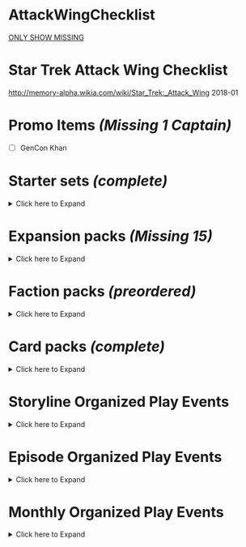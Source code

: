 # AttackWingChecklist

[ONLY SHOW MISSING](https://github.com/mirrorspock/AttackWingChecklist/blob/master/missing_only.md)


# Star Trek Attack Wing Checklist
http://memory-alpha.wikia.com/wiki/Star_Trek:_Attack_Wing
2018-01

# Promo Items *(Missing 1 Captain)*
- [ ] GenCon Khan

# Starter sets *(complete)*
<details><summary>Click here to Expand</summary>

## Starter Set *(complete)*
- [x] IKS Maht-H'a – Vor'cha-class
- [x] IRW Khazara – D'deridex-class
- [x] USS Enterprise-D – Galaxy-class

## Federation vs Klingons Starter Set *(complete)*
- [x] IKS Vorn – Klingon Bird-of-Prey
- [x] K'mpec's Attack Cruiser – Vor'cha-class
- [x] USS Enterprise-D – Galaxy-class
- [x] USS Sutherland – Nebula-class

</details>

# Expansion packs *(Missing 15)*
<details><summary>Click here to Expand</summary>

## Bajoran *(complete)*
- [x] Denorios – Lightship
- [x] Interceptor Five – Interceptor
- [x] Ratosha – Scoutship

## Borg *(complete)*
- [x] Cube 112 – Cube
- [x] Cube 384 – Cube with Sphere port
- [x] Queen Vessel Prime – Octahedron (Queen's vessel)
- [x] Scout 608 – Scout ship
- [x] Soong – Type 03
- [x] Sphere 936 – Sphere (with Cube 384)
- [x] Sphere 4270 – Sphere
- [x] Tactical Cube 138 – Tactical cube

## Dominion *(complete)*
- [x] 1st Wave Attack Fighters – Cardassian Hideki-class Attack Squadron
- [x] 2nd Division Cruiser – Dominion battle cruiser
- [x] 4th Division Battleship – Dominion battleship
- [x] 5th Wing Patrol Ship – Jem'Hadar fighter
- [x] Dreadnought – Cardassian ATR-4107
- [x] Gor Portas (β) – Breen warship
- [x] Koranak – Cardassian Keldon-class
- [x] Kraxon – Cardassian Galor-class
- [x] Reklar – Cardassian Galor-class
- [x] Robinson (β) – Jem'Hadar fighter

## Federation *(missing 3)*
- [x] Deep Space 9 – Nor-class station
- [x] Delta Flyer – Delta Flyer-type
- [x] Enterprise NX-01 – NX-class
- [x] Fighter Squadron 6 – Attack Fighter Squadron
- [x] USS Defiant – Defiant-class
- [x] USS Enterprise – Constitution-class
- [x] USS Enterprise – Constitution-class refit
- [ ] **USS Enterprise-B – Excelsior-class**
- [x] USS Enterprise-E – Sovereign-class
- [x] USS Equinox – Nova-class
- [x] USS Excelsior – Excelsior-class
- [x] USS Hathaway – Constellation-class
- [ ] **USS Montgolfier (β) – Saber-class**
- [x] USS Pegasus – Oberth-class
- [x] USS Phoenix – Nebula-class
- [x] USS Prometheus – Prometheus-class
- [x] USS Reliant – Miranda-class
- [x] USS Thunderchild – Akira-class
- [ ] **USS Valiant – Defiant-class**
- [x] USS Venture – Galaxy-class
- [x] USS Voyager – Intrepid-class

## Ferengi *(complete)*
- [x] Kreechta – D'kora-class
- [x] Quark's Treasure – Shuttle

## Independent *(missing 1)*
- [x] Alpha Hunter – Hirogen warship
- [x] Fina Prime – Vidiian warship
- [x] Gornarus – Gorn raider
- [x] Kumari – Andorian battle cruiser
- [x] Kyana Prime – Krenim timeship
- [ ] **Tholia One (β) – Tholian ship (22nd century)**
- [x] USS Dauntless – Species 116 Dauntless-class
- [x] Val Jean – Maquis raider

## Kazon *(missing 2)*
- [ ] Halik Raider – Raider
- [ ] Nistrim Raider – Raider
- [x] Ogla-Razik – Predator-class

## Klingon *(missing 4)*
- [x] Chang's Bird-of-Prey – prototype Bird-of-Prey
- [ ] **IKS Amar – K't'inga-class**
- [?] IKS Drovana – Vor'cha-class
- [x] IKS Gr'oth – D7-class
- [ ] **IKS Klothos – D7-class**
- [x] IKS Koraga – K'vort-class
- [ ] **IKS Kronos One – K't'inga-class**
- [x] IKS Negh'Var – Negh'Var-class
- [x] IKS Ning'tao – B'rel-class
- [ ] **IKS Rotarran – B'rel-class**
- [x] IKS Somraw – Raptor-class
- [x] IKS T'Ong – K't'inga-class

## Mirror Universe *(complete)*
- [x] ISS Avenger – NX-class
- [x] ISS Defiant – Defiant-class
- [x] ISS Enterprise – Constitution-class
- [x] Regent's Flagship – Negh'Var-class
- [x] USS Pasteur – Olympic-class

## Romulan *(missing 5)*
- [x] Gal Gath'thong (β) – Bird-of-Prey (23rd century)
- [ ] **IRW Algeron – D7-class**
- [ ] **IRW Devoras – D'deridex-class**
- [x] IRW Haakona – D'deridex-class
- [ ] **IRW Jazkal – Bird-of-Prey (22nd century)**
- [x] IRW Praetus – Bird-of-Prey (22nd century)
- [x] IRW Valdore – Valdore-type
- [x] IRW Vrax – Valdore-type
- [x] Prototype 01 – Drone-ship**
- [x] RIS Apnex (β) – Science vessel
- [ ] **RIS Pi – Scout ship**
- [ ] **RIS Talvath – Science vessel**
- [x] RIS Vo (β) – Scout ship
- [x] Scimitar – Reman warbird
- [x] Scorpion 4 – Scorpion-class Attack Fighter Squadron

## Species 8472 *(complete)*
- [x] Bioship Alpha – Bio-ship
- [x] Bioship Beta – Bio-ship

## Vulcan *(complete)*
- [x] D'kyr – D'kyr-type
- [x] Ni'Var – Suurok-class

## Xindi *(complete)*
- [x] Calindra – Xindi-Aquatic cruiser
- [x] Muratas – Xindi-Reptilian warship
- [x] Orassin – Xindi-Insectoid starship
- [x] Weapon Zero – Sphere weapon

</details>


# Faction packs *(preordered)*
<details><summary>Click here to Expand</summary>


## Dominion – December 2017 *(preordered)*
- [ ] 2nd Division Battleship – Dominion battleship
- [ ] 2nd Wing Patrol Ship – Jem'Hadar fighter
- [ ] 3rd Division Battle Cruiser – Dominion battle cruiser
- [ ] 6th Wing Patrol Ship – Jem'Hadar fighter

## Romulan – December 2017 *(preordered)*
- [ ] IRW Suran – Reman warbird
- [ ] Jarok's Scout Vessel – Scout ship
- [ ] Mirok's Science Vessel – Science vessel
- [ ] PWB Tomal – D'deridex-class

## Independent Ferengi – February 2018 *(preordered)*
- [ ] TBA – B'rel-class (Ferengi commandeered)
- [ ] TBA – D'kora-class
- [ ] TBA – Ferengi shuttle

## Mirror Universe Kelvin Timeline – April 2018 *(preordered)*
- [ ] TBA – Constitution class (alternate reality)
- [ ] TBA – Klingon warbird

## Independent Motley Fleet – June 2018 *(preordered)*
- [ ] TBA – Andorian battle cruiser
- [ ] TBA – Maquis raider
- [ ] TBA – Species 116 Dauntless-class
- [ ] TBA – Vidiian warship

## Star Trek: The Animated Series – July 2018 *(preordered)*
- [ ] TBA × 4

## Borg – August 2018 *(preordered)*
- [ ] TBA – Assimilated Galaxy-class
- [ ] TBA – Assimilated Intrepid-class
- [ ] TBA – Scout ship
- [ ] TBA – Sphere

</details>

# Card packs *(complete)*
<details><summary>Click here to Expand</summary>

## September 2017 – Wave 1 *(complete)*
- [x] Cardassian ATR-4107 – Dreadnought
- [x] Oberth-class – USS Grissom
- [x] Raptor-class – IKS Ves Batlh
- [x] Romulan drone ship – Prototype 02

## January 2018 – Wave 2 *(complete)*
- [x] Borg Octahedron (Borg Queen's vessel)
- [x] Goss' Marauder D'kora-class

## March 2018 – Wave 3 *(complete)*
- [x] Jem'Hadar fighter
- [x] Gorn raider

## May 2018 – Wave 4 *(preordered)*
- [?] Federation Attack Fighter Squadron
- [?] Hirogen warship

</details>

# Storyline Organized Play Events

<details><summary>Click here to Expand</summary>

# The Dominion War *(missing 5 ships, 1 resource, 2 extras)*

## October 2013 – Operation Return
- [ ] **Krayton – D'Kora-class**
- [x] Elite Attack dice/Reference cards
- [x] Deep Space 9 oversized token and cards

## November 2013 – The Battle of Chin'toka
- [ ] **IKS Ch'Tang – B'rel-class**
- [x] Command tokens and cards/Reference cards
- [x] Red Shirt Crew Upgrade promo cards

## December 2013 – The Siege of AR-558
- [ ] **PWB Aj'rmr – D'deridex-class**
- [x] Reinforcements sideboards/Reference cards
- [ ] 4 bases and 8 pegs in 4 colors

## January 2014 – The Attack On Earth
- [ ] **USS Sutherland – Nebula-class**
- [x] Flagship set with 4 Flagship cards, 1 Reference card, 1 base, and 2 black pegs

## February 2014 – The Battle of Cardassia
- [x] Rav Laerst (β) – Breen warship
- [ ] **Hideki-class Attack Squadron Resource (3-ship model), 1 Reference card, Ship card/token**
- [ ] **Map element sets × 6 (turret tokens)**

## March 2014 – The Last Battle of Deep Space 9
- [ ] **Akorem – Bajoran scoutship**
- [x] Federation Attack Squadron Resource (3-ship model), 1 Reference card, Ship card/token
- [x] Deep Space 9 token and cards
- [x] Map element sets × 6 (ds9)

## Grand Prize
- [ ] Deep Space 9 – 12-inch diameter Nor-Class space station (model)

# The Collective *(missing 1 ships, 2 extras)*

## July 2014 – First Contact
- [x] Ti'Mur – Suurok-class
- [x] Counter Attack dice
- [x] Map element sets (card cube)

## August 2014 – The Battle of Wolf 359
- [ ] **USS Raven – Aerie-class (Raven type)**
- [x] Fleet Captain cards
- [ ] Map element sets (card cube and debris)

## September 2014 – The Battle of Sector 001
- [x] USS Stargazer – Constellation-class
- [x] Officer cards
- [x] Map element sets (card cube)

## Randomized Expansion Ships
- [x] 3rd Wing Attack Ship – Jem'Hadar fighter
- [x] Gavroche – Maquis raider
- [x] IKS B'Moth – K't'inga-class
- [x] IRW Vorta Vor – Romulan Bird-of-Prey (23rd century)
- [x] USS Yeager – Saber-class

## Grand Prize
- [x] Assimilation Target Prime – Partially-assimilated USS Enterprise-D

# Resistance Is Futile *(missing 1 ship)*

## October 2014 – Dark Frontier
- [x] IRW Avatar of Tomed (β) – Assimilated D'deridex-class
- [x] Improved Shields cards with Reference cards

## November 2014 – Unimatrix Zero
- [x] Assimilated Vessel 80279 – Assimilated B'rel-class
- [x] Advanced Targeting Systems cards with Reference cards

## December 2014 – Endgame
- [x] Assimilated Vessel 64758 – Assimilated Galor-class
- [x] High Yield Photon Torpedoes cards with Reference cards
- [x] Map element (transwarp hub)

## Randomized Expansion Ships
- [x] Bok's Marauder – D'Kora-class
- [x] Prakesh – Galor-class (mirror universe)
- [x] Relora Sankur – Predator-class
- [x] Scout 255 – Borg scout ship
- [ ] **Tal'Kir – D'kyr-type**

## Grand Prize
- [x] Tactical Cube 001 – Borg tactical cube

# The Q-Continuum *(Complete)*

## April 2015 – Encounter at Farpoint
- [x] USS Hood – Excelsior-class
- [x] Evasive Action template with Reference cards
- [x] Map element sets – Q-Continuum cards

## May 2015 – Deja Q
- [x] IKS Korinar – B'rel-class
- [x] Damage Control Team cards

## June 2015 – All Good Things
- [x] IRW Terix – D'deridex-class (mirror universe)
- [x] Ready Room cards

## Grand Prize
- [x] Q-Continuum card pack

# Temporal Cold War *(missing 9 blind ships, 1 Card pack)*

## Randomized Expansion Ships
- [ ] **Aldara - a Cardassian Galor class ship**
- [ ] **Bioship Omega - a Species 8472 bioship class ship**
- [ ] **I.K.S. Buruk - a Klingon K'Vort class ship**
- [x] I.K.S. Toh'Kaht - a Mirror Universe Vor'cha class ship**
- [ ] **Interceptor 8 - a Bajoran Interceptor class ship**
- [ ] **I.R.W. Belak - a D'deridex class ship**
- [ ] **Nistrim-Culluh - a Kazon Predator class ship**
- [ ] **Nunk's Marauder - a Ferengi D'Kora class ship**
- [ ] **Seleya - a Vulcan D'Kyr class ship**
- [ ] **U.S.S. Lakota - an Excelsior class ship**

## October 2015 – Shockwave
- [x] Diaspora – Xindi-Insectoid starship
- [x] Protocol cards

## November 2015 – Future Tense
- [x] Azati Prime – Xindi-Aquatic cruiser
- [x] Advanced Technology cards

## December 2015 – Zero Hour
- [x] Xindus – Xindi-Reptilian warship
- [x] Main Power Grid cards

## Grand Prize
- [ ] **Temporal Cold War card pack**

# The Classic Movies *(Complete)*

## April 2016 – The Wrath of Khan
- [x] USS Reliant – Miranda-class card pack
- [x] General Orders cards

## May 2016 – The Search for Spock
- [x] Kruge's Bird-of-Prey – B'rel-class card pack
- [x] Emergency Power cards

## June 2016 – The Voyage Home
- [?] HMS Bounty – B'rel-class card pack
- [x] Improved Hull cards

## Grand Prize
- [?] USS Enterprise-A – Constitution-class refit

# Klingon Civil War *(Complete)*

## September 2016 – Attack On Gowron
- [x] IKS Bortas – Vor'cha-class card pack
- [x] Fleet Commander cards

## October 2016 – Battle of Mempa
- [x] IKS Hegh'ta – K'vort-class card pack
- [x] Auxiliary Power cards

## November 2016 – Baiting The Romulans
- [x] IKS Toral – B'rel-class card pack
- [x] All Stop cards

## Grand Prize
- [x] Sela's Warbird – D'deridex-class

</details>

# Episode Organized Play Events

<details><summary>Click here to Expand</summary>


## April 2014 – The Tholian Web *(Missing 1 Resource, 1 Map elements )*
- [x] Tholia One (β) – Tholian ship
- [?] Red Alert Upgrade cards #TODO: i might have this
- [ ] Full About maneuver templates and Reference cards, Skilled helmsman
- [ ] Map element sets (tholian web)

## May 2014 – Arena *(Missing 1 Ship)*
- [ ] **S'Gorn – Gorn raider**
- [x] Chief Engineer resource Engineering tokens
- [?] Full Alert Upgrade and Reference cards, #TODO:I might have this
- [x] Map element sets (raw material tokens and planet)

## February 2015 – A Matter Of Honor *(Missing 1 Map elements )*
- [x] IKS Pagh – K'vort-class
- [x] Officer Exchange Program Resource and Reference cards
- [ ] Map element sets (Subatomic Bacteria Tokens)

## March 2015 – Peak Performance *(Complete)*
- [x] Sakharov – Type 7 shuttlecraft
- [x] Master Strategist Token Resource and Reference cards
- [x] Map element sets (brown planet)

## August 2015 – Year of Hell *(Complete)*
- [x] USS Bellerophon – Intrepid-class
- [x] Emergency Force Field cards

## September 2015 – Balance of Terror  *(Complete )*
- [x] USS Intrepid – Constitution-class
- [x] Sabotage cards

## January 2016 – The Void  *(Missing 1 Ship, 1 Resource)*
- [ ] **IRW T'Met – D'deridex-class card pack**
- [ ] Tactics Resource and Reference cards

## February 2016 – The Doomsday Machine *(Complete)*
- [x] USS Constellation – Constitution-class card pack
- [x] Structural Damage Check cards
- [x] Map element sets – Doomsday Machine tokens

## July 2016 – Tin Man *(Complete)*
- [x] USS Cairo – Excelsior-class card pack
- [x] Intercepted Messages Resource and Reference cards

## August 2016 – The Corbomite Maneuver *(Complete)*
- [x] IRW Rateg – Romulan Bird-of-Prey card pack
- [x] Condition Alert Resource and Reference cards

## September 2016 – The Trouble with Tribbles *(Complete)*
- [?] Kohlar's Battle Cruiser – D7-class card pack
- [x] Scan Cycle Resource and Reference cards

## January 2017 – Yesterday's Enterprise *(Missing Card Pack)*
- [ ] **USS Enterprise-D – Galaxy-class card pack**
- [x] Senior Staff Resource and Reference cards

## March 2017 – In a Mirror, Darkly *(Complete)*
- [x] USS Defiant – Constitution-class card pack
- [x] Mutiny Resource and Reference cards

## April 2017 – Drive *(Complete)*
- [x] Delta Flyer II – Delta Flyer-type card pack
- [x] Co-Pilot Resource and Reference cards

</details>

# Monthly Organized Play Events

<details><summary>Click here to Expand</summary>

## August 2017 – Chronological Chaos *(Complete)*
- [x] Data Upgrade Crew cards
- [x] Captain’s Chair Resource and Reference cards
- [x] Nanclus Alt Art Crew cards‡ × 3

## October 2017 – Resource Rumble *(Complete)*
- [x] Sabotaged Systems Tech cards
- [x] Front-Line Retrofit Resource and Reference cards
- [x] Elizabeth Shelby Alt Art Crew cards‡

## December 2017 – Trap Travesty *(Complete)*
- [x] Long-Range Probe Resource cards
- [x] Photonic Cannon Weapon Upgrade cards† × 3
- [x] Romulan Pilot Alt Art Crew cards‡ × 3

## April 2018 – 2018 OP Kit 1 Turret Turmoil *(Complete)*
- [x] Sickbay Resource
- [x] Kal-If-Fee Elite Talent Upgrade Competitive Prize Cards
- [x] Sakonna Alt Art Crew Flex Prizes

## June 2018 – 2018 OP Kit 2
- [ ] TBA

## August 2018 – 2018 OP Kit 3
- [ ] TBA

## October 2018 – 2018 OP Kit 4
- [ ] TBA

</details>
